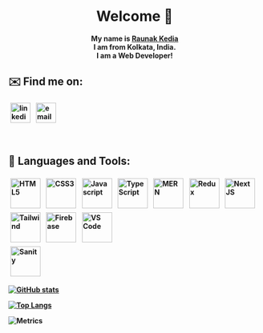 <h1 align=center> Welcome 👋 </h1>

<p align=center>
  <b>My name is <a href="">Raunak Kedia</a> <br />
  I am from Kolkata, India. <br />
  I am a Web Developer! <br />
</p>

## ✉️ Find me on: 

<p align="center">
  
 <a href="https://www.linkedin.com/in/raunak-kedia-3b5285177/" target="_blank" rel="noopener noreferrer"> <img src="https://cdn.jsdelivr.net/npm/simple-icons@v3/icons/linkedin.svg" alt="linkedin" height="40" style="vertical-align:top; margin:4px"></a>
 <a href="mailto:raunakkedia1@gmail.com"> <img src="https://cdn.jsdelivr.net/npm/simple-icons@3.13.0/icons/gmail.svg" alt="email" height="40" style="vertical-align:top; margin:4px"></a>
</p>
<br />


## 🧰 Languages and Tools:
<p>
    
<img title="HTML" height=60 src="https://www.w3.org/html/logo/img/mark-word-icon.png" alt="HTML5" height="40" style="vertical-align:top; margin:4px">
<img title="CSS3" height=60 src="https://i.ibb.co/zS6NpSv/css.jpg" alt="CSS3" height="40" style="vertical-align:top; margin:4px">
<img title="JS" height=60 src="https://i.ibb.co/bshz7GS/js.png" alt="Javascript" height="40" style="vertical-align:top; margin:4px">
<img title="TS" height=60 src="https://i.ibb.co/GRk5DK4/ts.png" alt="TypeScript" height="40" style="vertical-align:top; margin:4px">
<img title="MERN" height=60 src="https://i.ibb.co/hsTD6xJ/mern.jpg" alt="MERN" height="40" style="vertical-align:top; margin:4px">
<img title="REDUX" height=60 src="https://i.ibb.co/ry8zBGX/redux.png" alt="Redux" height="40" style="vertical-align:top; margin:4px">
<img title="NextJS" height=60 src="https://i.ibb.co/WcBJFtW/next.png" alt="NextJS" height="40" style="vertical-align:top; margin:4px">


<br />

<img title="TAILWIND" height=60 src="https://i.ibb.co/CPXtgMv/tailwindcss.jpg" alt="Tailwind" height="40" style="vertical-align:top; margin:4px">
<img title="Firebase" height=60 src="https://i.ibb.co/8XvqrNh/firebase.png" alt="Firebase" height="40" style="vertical-align:top; margin:4px">
<img src="https://i.ibb.co/qWCpWm6/vscode.png" alt="VS Code" height="40" style="vertical-align:top;height:60px;margin:4px" title="VS Code">
<br />
<img title="Sanity" height=60 src="https://i.ibb.co/Yfn76jh/sanity.png" alt="Sanity" height="40" style="vertical-align:top; margin:4px">
</p>




[![GitHub stats](https://github-readme-stats.vercel.app/api?username=raunak96&show_icons=true&theme=radical)](https://github.com/raunak96/github-readme-stats)

[![Top Langs](https://github-readme-stats.vercel.app/api/top-langs/?username=raunak96&layout=compact)](https://github.com/rauna96/github-readme-stats)


![Metrics](https://metrics.lecoq.io/raunak96?template=classic&base.header=0&base.activity=0&base.community=0&base.repositories=0&base.metadata=0&isocalendar=1&base=header%2C%20activity%2C%20community%2C%20repositories%2C%20metadata&base.indepth=false&base.hireable=false&base.skip=false&isocalendar=false&isocalendar.duration=full-year&config.timezone=Asia%2FCalcutta)
